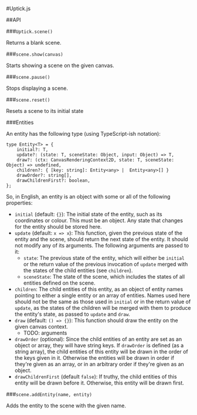 #Uptick.js

##API

###`Uptick.scene()`

Returns a blank scene.

###`scene.show(canvas)`

Starts showing a scene on the given canvas.

###`scene.pause()`

Stops displaying a scene.

###`scene.reset()`

Resets a scene to its initial state

###Entities

An entity has the following type (using TypeScript-ish notation):

```
type Entity<T> = {
	initial?: T,
	update?: (state: T, sceneState: Object, input: Object) => T,
	draw?: (ctx: CanvasRenderingContext2D, state: T, sceneState: Object) => undefined,
	children?: { [key: string]: Entity<any> |  Entity<any>[] }
	drawOrder?: string[],
	drawChildrenFirst?: boolean,
};
```

So, in English, an entity is an object with some or all of the following properties:

- `initial` (default: `{}`): The initial state of the entity, such as its coordinates or colour. This must be an object. Any state that changes for the entity should be stored here.
- `update` (default: `x => x`): This function, given the previous state of the entity and the scene, should return the next state of the entity. It should not modify any of its arguments. The following arguments are passed to it:
	- `state`: The previous state of the entity, which will either be `initial` or the return value of the previous invocation of `update` merged with the states of the child entities (see `children`).
	- `sceneState`: The state of the scene, which includes the states of all entities defined on the scene.
- `children`: The child entities of this entity, as an object of entity names pointing to either a single entity or an array of entities. Names used here should not be the same as those used in `initial` or in the return value of `update`, as the states of the children will be merged with them to produce the entity's state, as passed to `update` and `draw`.
- `draw` (default: `() => {}`): This function should draw the entity on the given canvas context.
	- TODO: arguments
- `drawOrder` (optional): Since the child entities of an entity are set as an object or array, they will have string keys. If `drawOrder` is defined (as a string array), the child entities of this entity will be drawn in the order of the keys given in it. Otherwise the entities will be drawn in order if they're given as an array, or in an arbitrary order if they're given as an object.
- `drawChildrenFirst` (default `false`): If truthy, the child entities of this entity will be drawn before it. Otherwise, this entity will be drawn first.

###`scene.addEntity(name, entity)`

Adds the entity to the scene with the given name.
